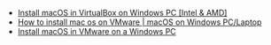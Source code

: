 - [Install macOS in VirtualBox on Windows PC [Intel & AMD]](https://youtu.be/vQJrM7HqezQ)
- [How to install mac os on VMware | macOS on Windows PC/Laptop](https://youtu.be/IHaNAR4ejlA)
- [Install macOS in VMware on a Windows PC](https://youtu.be/KwU-6Fcjeqg)
